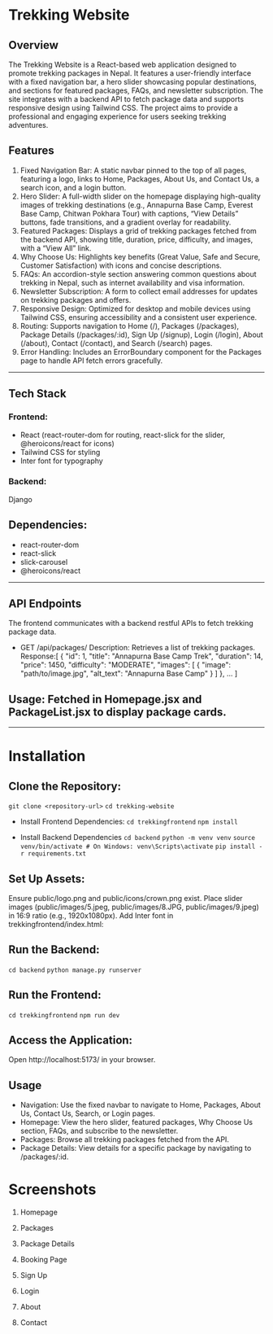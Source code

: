 # Trekking Website

## Overview

The Trekking Website is a React-based web application designed to promote trekking packages in Nepal. It features a user-friendly interface with a fixed navigation bar, a hero slider showcasing popular destinations, and sections for featured packages, FAQs, and newsletter subscription. The site integrates with a backend API to fetch package data and supports responsive design using Tailwind CSS. The project aims to provide a professional and engaging experience for users seeking trekking adventures.

## Features

1. Fixed Navigation Bar: A static navbar pinned to the top of all pages, featuring a logo, links to Home, Packages, About Us, and Contact Us, a search icon, and a login button.
2. Hero Slider: A full-width slider on the homepage displaying high-quality images of trekking destinations (e.g., Annapurna Base Camp, Everest Base Camp, Chitwan Pokhara Tour) with captions, “View Details” buttons, fade transitions, and a gradient overlay for readability.
3. Featured Packages: Displays a grid of trekking packages fetched from the backend API, showing title, duration, price, difficulty, and images, with a “View All” link.
4. Why Choose Us: Highlights key benefits (Great Value, Safe and Secure, Customer Satisfaction) with icons and concise descriptions.
5. FAQs: An accordion-style section answering common questions about trekking in Nepal, such as internet availability and visa information.
6. Newsletter Subscription: A form to collect email addresses for updates on trekking packages and offers.
7. Responsive Design: Optimized for desktop and mobile devices using Tailwind CSS, ensuring accessibility and a consistent user experience.
8. Routing: Supports navigation to Home (/), Packages (/packages), Package Details (/packages/:id), Sign Up (/signup), Login (/login), About (/about), Contact (/contact), and Search (/search) pages.
9. Error Handling: Includes an ErrorBoundary component for the Packages page to handle API fetch errors gracefully.

---

## Tech Stack

### Frontend:

- React (react-router-dom for routing, react-slick for the slider, @heroicons/react for icons)
- Tailwind CSS for styling
- Inter font for typography

### Backend:

Django

## Dependencies:

- react-router-dom
- react-slick
- slick-carousel
- @heroicons/react

---

## API Endpoints

The frontend communicates with a backend restful APIs to fetch trekking package data.

- GET /api/packages/
  Description: Retrieves a list of trekking packages.
  Response:[
  {
  "id": 1,
  "title": "Annapurna Base Camp Trek",
  "duration": 14,
  "price": 1450,
  "difficulty": "MODERATE",
  "images": [
  {
  "image": "path/to/image.jpg",
  "alt_text": "Annapurna Base Camp"
  }
  ]
  },
  ...
  ]

## Usage: Fetched in Homepage.jsx and PackageList.jsx to display package cards.

---

# Installation

## Clone the Repository:

`git clone <repository-url>`
`cd trekking-website`

- Install Frontend Dependencies:
  `cd trekkingfrontend`
  `npm install`

- Install Backend Dependencies
  `cd backend`
  `python -m venv venv`
  `source venv/bin/activate # On Windows: venv\Scripts\activate`
  `pip install -r requirements.txt`

## Set Up Assets:

Ensure public/logo.png and public/icons/crown.png exist.
Place slider images (public/images/5.jpeg, public/images/8.JPG, public/images/9.jpeg) in 16:9 ratio (e.g., 1920x1080px).
Add Inter font in trekkingfrontend/index.html:<link href="https://fonts.googleapis.com/css2?family=Inter:wght@400;500;700&display=swap" rel="stylesheet">

## Run the Backend:

`cd backend`
`python manage.py runserver`

## Run the Frontend:

`cd trekkingfrontend`
`npm run dev`

## Access the Application:

Open http://localhost:5173/ in your browser.

## Usage

- Navigation: Use the fixed navbar to navigate to Home, Packages, About Us, Contact Us, Search, or Login pages.
- Homepage: View the hero slider, featured packages, Why Choose Us section, FAQs, and subscribe to the newsletter.
- Packages: Browse all trekking packages fetched from the API.
- Package Details: View details for a specific package by navigating to /packages/:id.

# Screenshots

1. Homepage

2. Packages

3. Package Details

4. Booking Page

5. Sign Up

6. Login

7. About

8. Contact
